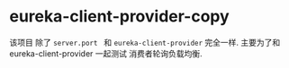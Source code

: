 # eureka-client-provider-copy

该项目 除了 `server.port ` 和 `eureka-client-provider` 完全一样. 主要为了和eureka-client-provider 一起测试 消费者轮询负载均衡. 
